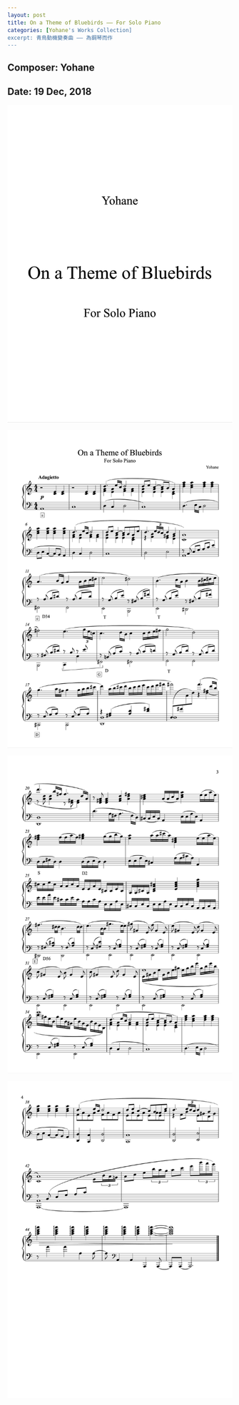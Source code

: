 ```yaml
---
layout: post
title: On a Theme of Bluebirds –– For Solo Piano
categories: [Yohane's Works Collection]
excerpt: 青鳥動機變奏曲 —— 為鋼琴而作
---
```

## Composer: Yohane

## Date: 19 Dec, 2018

![photo](/assets/Bluebirds/1.png)

![photo](/assets/Bluebirds/2.png)

![photo](/assets/Bluebirds/3.png)

![photo](/assets/Bluebirds/4.png)